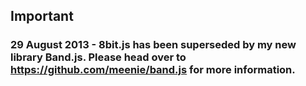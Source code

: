 ## Important
### 29 August 2013 - 8bit.js has been superseded by my new library Band.js.  Please head over to https://github.com/meenie/band.js for more information.
